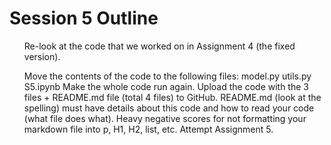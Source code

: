<H1> Session 5 Outline </H1>
<ul>
<item> Re-look at the code that we worked on in Assignment 4 (the fixed version). 

<item>Move the contents of the code to the following files:
model.py
utils.py
S5.ipynb
<item>Make the whole code run again. 
<item>Upload the code with the 3 files + README.md file (total 4 files) to GitHub. README.md (look at the spelling) must have details about this code and how to read your code (what file does what). Heavy negative scores for not formatting your markdown file into p, H1, H2, list, etc. 
<item>Attempt Assignment 5. 
</ul>

